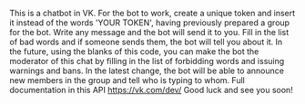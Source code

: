 This is a chatbot in VK. 
For the bot to work, create a unique token and insert it instead of the words 'YOUR TOKEN', having previously prepared a group for the bot. 
Write any message and the bot will send it to you. Fill in the list of bad words and if someone sends them, the bot will tell you about it.
In the future, using the blanks of this code, you can make the bot the moderator of this chat by filling in the list of forbidding words and issuing warnings and bans.
In the latest change, the bot will be able to announce new members in the group and tell who is typing to whom.
Full documentation in this API https://vk.com/dev/ 
Good luck and see you soon!
